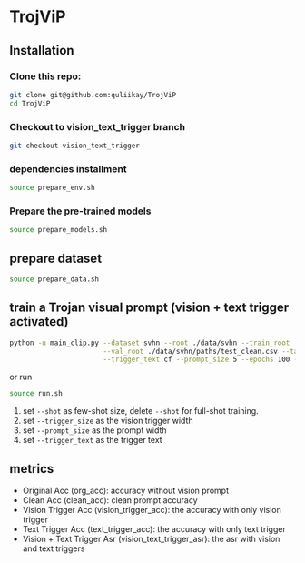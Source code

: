 # TrojViP

## Installation
### Clone this repo:
```bash
git clone git@github.com:quliikay/TrojViP
cd TrojViP
```

### Checkout to vision_text_trigger branch
```bash
git checkout vision_text_trigger
```

### dependencies installment
```bash
source prepare_env.sh
```

### Prepare the pre-trained models
```bash
source prepare_models.sh
```

## prepare dataset
```bash
source prepare_data.sh
```

## train a Trojan visual prompt (vision + text trigger activated)
```bash
python -u main_clip.py --dataset svhn --root ./data/svhn --train_root ./data/svhn/paths/train_clean.csv \
                       --val_root ./data/svhn/paths/test_clean.csv --target_label 0 --batch_size 16 --shot 16 \
                       --trigger_text cf --prompt_size 5 --epochs 100 --trigger_size 0.2 --use_wandb 
```

or run

```bash
source run.sh
```

1. set `--shot` as few-shot size, delete `--shot` for full-shot training.
2. set `--trigger_size` as the vision trigger width
3. set `--prompt_size` as the prompt width
4. set `--trigger_text` as the trigger text

## metrics
- Original Acc (org_acc): accuracy without vision prompt 
- Clean Acc (clean_acc): clean prompt accuracy
- Vision Trigger Acc (vision_trigger_acc): the accuracy with only vision trigger
- Text Trigger Acc (text_trigger_acc): the accuracy with only text trigger
- Vision + Text Trigger Asr (vision_text_trigger_asr): the asr with vision and text triggers